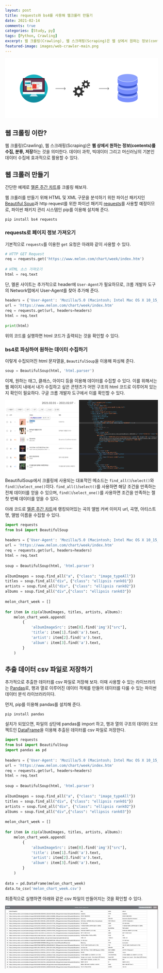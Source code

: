 ```yaml
---
layout: post
title: requests와 bs4를 사용해 웹크롤러 만들기
date: 2021-02-14
comments: true
categories: [Study, py]
tags: [Python, Crawling]
excerpt: 웹 크롤링(Crawling), 웹 스크래핑(Scraping)은 웹 상에서 원하는 정보(contents)를 수집, 분류, 저장하는 것을 의미한다.
featured-image: images/web-crawler-main.png
---
```


![web crawling title](/images/web-crawler-main.png "Web Crawling Title")

## 웹 크롤링 이란?

웹 크롤링(Crawling), 웹 스크래핑(Scraping)은 **웹 상에서 원하는 정보(contents)를 수집, 분류, 저장**하는 것을 의미한다. 데이터 과학, 빅데이터 그리고 머신러닝의 기본인 데이터 수집에 효과적으로 활용할 수 있다.

## 웹 크롤러 만들기

간단한 예제로 [멜론 주간 차트](https://www.melon.com/chart/week/index.htm)를 크롤링 해보자.
<br>

웹 크롤러를 만들기 위해 HTML 및 XML 구문을 분석하기 위한 파이선 패키지인 [Beautiful Soup](https://www.crummy.com/software/BeautifulSoup/bs4/doc/)과 http request를 위한 파이선 패키지 [requests](https://requests.readthedocs.io/en/v0.8.2/#)를 사용할 예정이므로, 파이썬 패키지 관리 시스템인 pip를 이용해 설치해 준다.

```
pip install bs4 requests
```

### requests로 페이지 정보 가져오기

기본적으로 `requests`를 이용한 `get` 요청은 아래와 같이 사용할 수 있다.

```py
# HTTP GET Request
req = requests.get('https://www.melon.com/chart/week/index.htm')

# HTML 소스 가져오기
html = req.text
```

단, 멜론 사이트는 추가적으로 header에 `User-Agent`가 필요하므로, 크롬 개발자 도구의 Network탭에서 User-Agent를 찾아 추가해 준다.

```py
headers = {'User-Agent': 'Mozilla/5.0 (Macintosh; Intel Mac OS X 10_15_7) AppleWebKit/537.36 (KHTML, like Gecko) Chrome/88.0.4324.150 Safari/537.36'}
url = 'https://www.melon.com/chart/week/index.htm'
req = requests.get(url, headers=headers)
html = req.text

print(html)
```

위의 코드를 실행하면 html 코드가 출력되는 것을 확인할 수 있다.

### bs4로 파싱하여 원하는 데이터 수집하기

이렇게 수집되어진 html 문자열을, `BeautifulSoup`을 이용해 파싱해 준다.

```py
soup = BeautifulSoup(html, 'html.parser')
```

이제, 원하는 태그, 클래스, 아이디 등을 이용해 데이터를 수집할 수 있다. 이를 위해서는 웹 페이지 내에서 내가 수집하고 싶은 콘텐츠가 어떤 구조의 html 코드로 이루어져 있는지 확인이 필요하다. 구글 크롬 개발자 도구에서 이를 확인할 수 있다. 

![web crawling elements](/images/web-crawler-elements.png "Web Crawling Elements")

BeautifulSoup에서 크롤링에 사용되는 대표적인 메소드는 `find_all()`/`select()`와 `find()`/`select_one()`이다. `find_all()`/`select()`를 사용하면 해당 조건을 만족하는 전체 데이터를 얻을 수 있으며, `find()`/`select_one()`를 사용하면 조건을 만족하는 젤 첫 번째 데이터를 얻을 수 있다. 

아래 코드로 [멜론 주간 차트](https://www.melon.com/chart/week/index.htm)에 랭킹되어있는 곡의 앨범 커버 이미지 url, 곡명, 아티스트 명, 앨범 이름을 수집할 수 있다.

```py
import requests
from bs4 import BeautifulSoup

headers = {'User-Agent': 'Mozilla/5.0 (Macintosh; Intel Mac OS X 10_15_7) AppleWebKit/537.36 (KHTML, like Gecko) Chrome/88.0.4324.150 Safari/537.36'}
url = 'https://www.melon.com/chart/week/index.htm'
req = requests.get(url, headers=headers)
html = req.text

soup = BeautifulSoup(html, 'html.parser')

albumImages = soup.find_all("a", {"class": "image_typeAll"})
titles = soup.find_all("div", {"class": "ellipsis rank01"}) 
artists = soup.find_all("div", {"class": "ellipsis rank02"}) 
albums = soup.find_all("div",{"class": "ellipsis rank03"})

melon_chart_week = []

for item in zip(albumImages, titles, artists, albums):
    melon_chart_week.append(
        {
            'albumImageSrc': item[0].find('img')["src"],
            'title': item[1].find('a').text,
            'artist': item[2].find('a').text,
            'album': item[3].find('a').text,
        }
    )
```

## 추출 데이터 csv 파일로 저장하기 

추가적으로 추출한 데이터를 csv 파일로 저장해 보자. 이때 사용할 수 있는 라이브러리는 [Pandas](https://pandas.pydata.org/)로, 행과 열로 이루어진 데이터 객체를 만들어 데이터를 다룰 수 있는 파이썬 데이터 분석 라이브러리이다. 
<br>

먼저, pip를 이용해 pandas를 설치해 준다. 

```
pip install pandas
```

설치가 되었으면, 파일의 상단에 pandas를 import 하고, 행과 열의 구조의 데이터 오브젝트인 [DataFrame](https://pandas.pydata.org/pandas-docs/stable/reference/api/pandas.DataFrame.html)을 이용해 추출된 데이터를 csv 파일로 저장한다. 

```py
import requests
from bs4 import BeautifulSoup
import pandas as pd

headers = {'User-Agent': 'Mozilla/5.0 (Macintosh; Intel Mac OS X 10_15_7) AppleWebKit/537.36 (KHTML, like Gecko) Chrome/88.0.4324.150 Safari/537.36'}
url = 'https://www.melon.com/chart/week/index.htm'
req = requests.get(url, headers=headers)
html = req.text

soup = BeautifulSoup(html, 'html.parser')

albumImages = soup.find_all("a", {"class": "image_typeAll"})
titles = soup.find_all("div", {"class": "ellipsis rank01"}) 
artists = soup.find_all("div", {"class": "ellipsis rank02"}) 
albums = soup.find_all("div",{"class": "ellipsis rank03"})

melon_chart_week = []

for item in zip(albumImages, titles, artists, albums):
    melon_chart_week.append(
        {
            'albumImageSrc': item[0].find('img')["src"],
            'title': item[1].find('a').text,
            'artist': item[2].find('a').text,
            'album': item[3].find('a').text,
        }
    )

data = pd.DataFrame(melon_chart_week)
data.to_csv('melon_chart_week.csv')

```

최종적으로 실행하면 아래와 같은 csv 파일이 만들어지는 것을 확인할 수 있다. 

![web crawling result](/images/web-crawler-result.png "Web Crawling Result")

